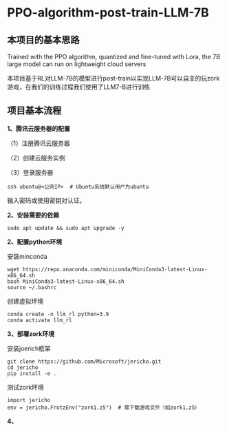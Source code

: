 # PPO-algorithm-post-train-LLM-7B
## 本项目的基本思路
Trained with the PPO algorithm, quantized and fine-tuned with Lora, the 7B large model can run on lightweight cloud servers

本项目基于RL对LLM-7B的模型进行post-train以实现LLM-7B可以自主的玩zork游戏，在我们的训练过程我们使用了LLM7-B进行训练

## 项目基本流程

**1、腾讯云服务器的配置**

（1）注册腾讯云服务器

（2）创建云服务实例

（3）登录服务器

```
ssh ubuntu@<公网IP>  # Ubuntu系统默认用户为ubuntu
```
输入密码或使用密钥对认证。

**2、安装需要的依赖** 

```
sudo apt update && sudo apt upgrade -y
```
**2、配置python环境**

安装minconda

```
wget https://repo.anaconda.com/miniconda/MiniConda3-latest-Linux-x86_64.sh
bash MiniConda3-latest-Linux-x86_64.sh
source ~/.bashrc
```
创建虚拟环境

```
conda create -n llm_rl python=3.9
conda activate llm_rl
```

**3、部署zork环境**

安装joerich框架

```
git clone https://github.com/Microsoft/jericho.git
cd jericho
pip install -e .
```
测试zork环境

```
import jericho
env = jericho.FrotzEnv("zork1.z5")  # 需下载游戏文件（如zork1.z5）
```

**4、**
